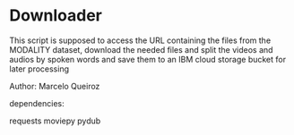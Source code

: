 # Downloader

This script is supposed to access the URL containing the files from the MODALITY dataset, download the needed files and
split the videos and audios by spoken words and save them to an IBM cloud storage bucket for later processing

Author: Marcelo Queiroz

dependencies:

requests
moviepy
pydub